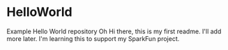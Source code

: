 # HelloWorld
Example Hello World repository
Oh Hi there, this is my first readme.  I'll add more later.
I'm learning this to support my SparkFun project.

